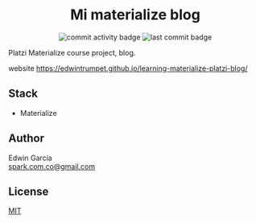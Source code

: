 <h1 align="center">Mi materialize blog</h1>

<p align="center">
  <img src="https://img.shields.io/github/commit-activity/m/edwintrumpet/learning-materialize-platzi-blog?logo=github" alt="commit activity badge">
  <img src="https://img.shields.io/github/last-commit/edwintrumpet/learning-materialize-platzi-blog?logo=github" alt="last commit badge">
</p>

Platzi Materialize course project, blog.

website https://edwintrumpet.github.io/learning-materialize-platzi-blog/

## Stack

- Materialize

## Author

Edwin García  
spark.com.co@gmail.com

## License

[MIT](./LICENSE)
